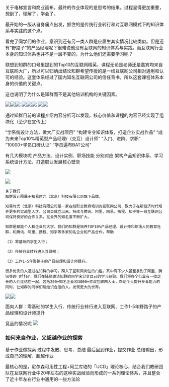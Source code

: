 
关于电梯宣言和商业画布，最终的作业体现的是思考的结果。过程显得更加重要，想到了，理解了，学会了。

最开始的一版从自身痛点出发，抓住的是传统行业转行和对互联网模式下的知识体系与实践的这个点。

看完了同学们的作业，意识到还有另一类人群是应届生其实情况比较类似。但是还有“野路子”的产品经理呢？很难说他没有互联网的知识体系与实践。而互联网行业本身的知识体系也并不是一层不变的，为什么他们还需要学习呢？

联想到知群的口号里提到的Top10的互联网精英，课程无论是老师还是嘉宾均来自互联网大厂，所以可以归纳出结论知群希望传授的是一线互联网公司相对通用和认可的经验。这套体系经过了国内知名互联网公司的信任背书，所以这套课程体系本身的价值的关键点。

这也说明了为什么是知群而不是其他培训机构的关键因素。

![](./_image/2020-09-01/2020-09-01-10-43-47.png)![](./_image/2020-09-01/2020-09-01-10-44-18.png)![](./_image/2020-09-01/2020-09-01-10-45-59.png)
![](./_image/2020-09-01/2020-09-01-10-46-37.png)![](./_image/2020-09-01/2020-09-01-10-44-50.png)![](./_image/2020-09-01/2020-09-01-10-47-49.png)
![](./_image/2020-09-01/2020-09-01-10-47-18.png)![](./_image/2020-09-01/2020-09-01-11-03-13.png)

通过知群目前的课程介绍内容分析可以发现，核心价值和课程的内容已经实现了组块化（至少在宣传上）

“学系统设计方法，做大厂实战项目”
“构建专业知识体系，打造企业实战作品”
“成为未来Top10%精英型产品经理/（交互）设计师”
“入门、进阶、求职”
“10000+学员口碑认证”
“学员遍布BAT公司”

有几大模块呢
产品方法、设计实例、职场技能 分别对应 架构产品知识体系、学习系统设计方法、打造职业发展核心壁垒

![](./_image/2020-09-01/2020-09-01-10-59-37.png)


![](./_image/2020-09-01/2020-09-01-11-04-40.png)

```
关于我们
知群设计圈属于知易时光（北京）科技有限公司旗下品牌。

知易时光（北京）科技有限公司是一家在线职业教育培训的互联网公司，致力于在新经济时代培养更多的实战型人才。公司自成立以来，持续与腾讯、阿里、网易、携程、知乎等一线互联网公司保持良好的合作关系，在业界的知名度不断扩大。

知群是赋能个人和企业的大学，我们的知群是培养TOP10%产品经理、设计师和职场人的教育社群，和腾讯、阿里、携程、知乎等多家知名企业和产品合作，帮助

（1）零基础的学生入行；

（2）传统行业转行进入互联网；

（3）工作1-5年野路子的产品经理和设计师提升。

很多优秀的人通过在知群的学习，跨入了互联网岗位的门槛，其中有不少人甚至拿到了阿里、腾讯等的 Offer，我们在陆续邀请知群的同学来分享自己的学习经验。我们将各个行业有一技之长的人们连结在一起，包括200+知名企业和3000+资深互联网人士，帮助个人提升专业能力的同时，让知群的同学们能结识合适的人，发现更大的世界。
```
![](./_image/2020-09-01/2020-09-01-11-20-18.png)![](./_image/2020-09-01/2020-09-01-11-20-25.png)


面向人群：零基础的学生入行、传统行业转行进入互联网、工作1-5年野路子的产品经理和设计师提升


竞品的情况呢
![](./_image/2020-09-01/2020-09-01-11-49-04.png)


### 如何来自作业，又超越作业的探索
基于作业做探索
过程中发散、思考、总结
最后回到作业，提交作业
总结输出，形成自己的理解，超越作业

最核心的是，尼尔森可用性工程+阿兰库珀的「UCD」理论核心，结合我们教研团队在互联网行业中20年左右的这种实战经验而形成的一系列理论体系，并且整合了近十年左右行业中通用的一些方法论

